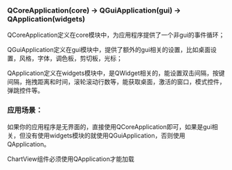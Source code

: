 ### QCoreApplication(core) ->  QGuiApplication(gui) -> QApplication(widgets)



QCoreApplication定义在core模块中，为应用程序提供了一个非gui的事件循环；

QGuiApplication定义在gui模块中，提供了额外的gui相关的设置，比如桌面设置，风格，字体，调色板，剪切板，光标；

QApplication定义在widgets模块中，是QWidget相关的，能设置双击间隔，按键间隔，拖拽距离和时间，滚轮滚动行数等，能获取桌面，激活的窗口，模式控件，弹跳控件等。



### 应用场景：

如果你的应用程序是无界面的，直接使用QCoreApplication即可，如果是gui相关，但没有使用widgets模块的就使用QGuiApplication，否则使用QApplication。

ChartView组件必须使用QApplication才能加载